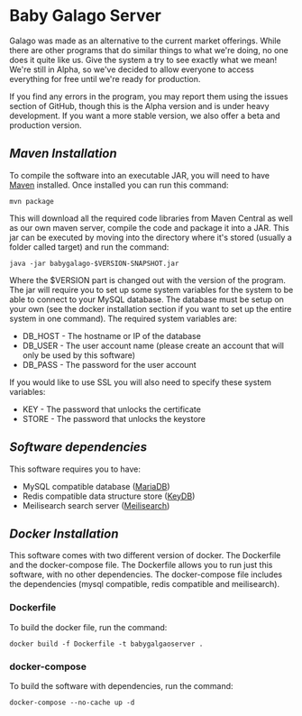# Baby Galago Server

Galago was made as an alternative to the current market offerings. While there are other programs that do similar things
to what we're doing, no one does it quite like us. Give the system a try to see exactly what we mean! We're still in
Alpha, so we've decided to allow everyone to access everything for free until we're ready for production.

If you find any errors in the program, you may report them using the issues section of GitHub, though this is the Alpha
version and is under heavy development. If you want a more stable version, we also offer a beta and production version.

## _Maven Installation_

To compile the software into an executable JAR, you will need to have [Maven](https://maven.apache.org/download.cgi)
installed. Once installed you can run this command:

`mvn package`

This will download all the required code libraries from Maven Central as well as our own maven server, compile the code
and package it into a JAR. This jar can be executed by moving into the directory where it's stored (usually a folder
called target) and run the command:

`java -jar babygalago-$VERSION-SNAPSHOT.jar`

Where the $VERSION part is changed out with the version of the program. The jar will require you to set up some system
variables for the system to be able to connect to your MySQL database. The database must be setup on your own (see the
docker installation section if you want to set up the entire system in one command). The required system variables are:

* DB_HOST - The hostname or IP of the database
* DB_USER - The user account name (please create an account that will only be used by this software)
* DB_PASS - The password for the user account

If you would like to use SSL you will also need to specify these system variables:

* KEY - The password that unlocks the certificate
* STORE - The password that unlocks the keystore


## _Software dependencies_

This software requires you to have:

* MySQL compatible database ([MariaDB](https://mariadb.org/))
* Redis compatible data structure store ([KeyDB](https://docs.keydb.dev/))
* Meilisearch search server ([Meilisearch](https://www.meilisearch.com/))


## _Docker Installation_

This software comes with two different version of docker. The Dockerfile and the docker-compose file. The Dockerfile
allows you to run just this software, with no other dependencies. The docker-compose file includes the dependencies
(mysql compatible, redis compatible and meilisearch).

### Dockerfile

To build the docker file, run the command:

`docker build -f Dockerfile -t babygalgaoserver .`


### docker-compose

To build the software with dependencies, run the command:

`docker-compose --no-cache up -d`